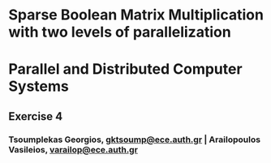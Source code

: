 # Sparse Boolean Matrix Multiplication with two levels of parallelization
# **Parallel and Distributed Computer Systems**  
## **Exercise 4**
### Tsoumplekas Georgios, gktsoump@ece.auth.gr | Arailopoulos Vasileios, varailop@ece.auth.gr
